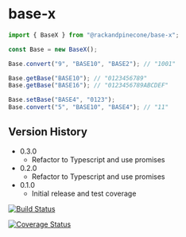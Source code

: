 # base-x

```js
import { BaseX } from "@rackandpinecone/base-x";

const Base = new BaseX();

Base.convert("9", "BASE10", "BASE2"); // "1001"

Base.getBase("BASE10"); // "0123456789"
Base.getBase("BASE16"); // "0123456789ABCDEF"

Base.setBase("BASE4", "0123");
Base.convert("5", "BASE10", "BASE4"); // "11"
```

## Version History

- 0.3.0
  - Refactor to Typescript and use promises
- 0.2.0
  - Refactor to Typescript and use promises
- 0.1.0
  - Initial release and test coverage

[![Build Status](https://travis-ci.org/pinecone-dot-website/base-x.svg?branch=master)](https://travis-ci.org/pinecone-dot-website/base-x)

[![Coverage Status](https://coveralls.io/repos/github/pinecone-dot-website/base-x/badge.svg?branch=main)](https://coveralls.io/github/pinecone-dot-website/base-x?branch=main)
